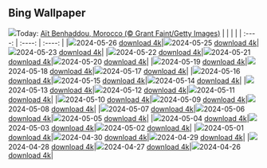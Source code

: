 ## Bing Wallpaper
![](./wallpaper/2024-05-26.jpg)Today: [Aït Benhaddou, Morocco (© Grant Faint/Getty Images)](./wallpaper/2024-05-26.jpg)
|      |      |      |
| :----: | :----: | :----: |
|![](./wallpaper/2024-05-26_sm.jpg)2024-05-26 [download 4k](./wallpaper/2024-05-26.jpg)|![](./wallpaper/2024-05-25_sm.jpg)2024-05-25 [download 4k](./wallpaper/2024-05-25.jpg)|![](./wallpaper/2024-05-23_sm.jpg)2024-05-23 [download 4k](./wallpaper/2024-05-23.jpg)|
|![](./wallpaper/2024-05-22_sm.jpg)2024-05-22 [download 4k](./wallpaper/2024-05-22.jpg)|![](./wallpaper/2024-05-21_sm.jpg)2024-05-21 [download 4k](./wallpaper/2024-05-21.jpg)|![](./wallpaper/2024-05-20_sm.jpg)2024-05-20 [download 4k](./wallpaper/2024-05-20.jpg)|
|![](./wallpaper/2024-05-19_sm.jpg)2024-05-19 [download 4k](./wallpaper/2024-05-19.jpg)|![](./wallpaper/2024-05-18_sm.jpg)2024-05-18 [download 4k](./wallpaper/2024-05-18.jpg)|![](./wallpaper/2024-05-17_sm.jpg)2024-05-17 [download 4k](./wallpaper/2024-05-17.jpg)|
|![](./wallpaper/2024-05-16_sm.jpg)2024-05-16 [download 4k](./wallpaper/2024-05-16.jpg)|![](./wallpaper/2024-05-15_sm.jpg)2024-05-15 [download 4k](./wallpaper/2024-05-15.jpg)|![](./wallpaper/2024-05-14_sm.jpg)2024-05-14 [download 4k](./wallpaper/2024-05-14.jpg)|
|![](./wallpaper/2024-05-13_sm.jpg)2024-05-13 [download 4k](./wallpaper/2024-05-13.jpg)|![](./wallpaper/2024-05-12_sm.jpg)2024-05-12 [download 4k](./wallpaper/2024-05-12.jpg)|![](./wallpaper/2024-05-11_sm.jpg)2024-05-11 [download 4k](./wallpaper/2024-05-11.jpg)|
|![](./wallpaper/2024-05-10_sm.jpg)2024-05-10 [download 4k](./wallpaper/2024-05-10.jpg)|![](./wallpaper/2024-05-09_sm.jpg)2024-05-09 [download 4k](./wallpaper/2024-05-09.jpg)|![](./wallpaper/2024-05-08_sm.jpg)2024-05-08 [download 4k](./wallpaper/2024-05-08.jpg)|
|![](./wallpaper/2024-05-07_sm.jpg)2024-05-07 [download 4k](./wallpaper/2024-05-07.jpg)|![](./wallpaper/2024-05-06_sm.jpg)2024-05-06 [download 4k](./wallpaper/2024-05-06.jpg)|![](./wallpaper/2024-05-05_sm.jpg)2024-05-05 [download 4k](./wallpaper/2024-05-05.jpg)|
|![](./wallpaper/2024-05-04_sm.jpg)2024-05-04 [download 4k](./wallpaper/2024-05-04.jpg)|![](./wallpaper/2024-05-03_sm.jpg)2024-05-03 [download 4k](./wallpaper/2024-05-03.jpg)|![](./wallpaper/2024-05-02_sm.jpg)2024-05-02 [download 4k](./wallpaper/2024-05-02.jpg)|
|![](./wallpaper/2024-05-01_sm.jpg)2024-05-01 [download 4k](./wallpaper/2024-05-01.jpg)|![](./wallpaper/2024-04-30_sm.jpg)2024-04-30 [download 4k](./wallpaper/2024-04-30.jpg)|![](./wallpaper/2024-04-29_sm.jpg)2024-04-29 [download 4k](./wallpaper/2024-04-29.jpg)|
|![](./wallpaper/2024-04-28_sm.jpg)2024-04-28 [download 4k](./wallpaper/2024-04-28.jpg)|![](./wallpaper/2024-04-27_sm.jpg)2024-04-27 [download 4k](./wallpaper/2024-04-27.jpg)|![](./wallpaper/2024-04-26_sm.jpg)2024-04-26 [download 4k](./wallpaper/2024-04-26.jpg)|

